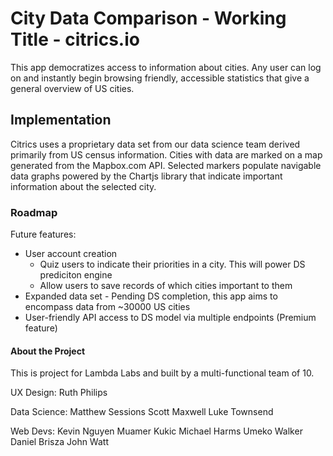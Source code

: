 # City Data Comparison - Working Title - citrics.io

This app democratizes access to information about cities. Any user can log on and instantly begin browsing friendly, accessible statistics  that give a general overview of US cities.

## Implementation

Citrics uses a proprietary data set from our data science team derived primarily from US census information. Cities with data are marked on a map generated from the Mapbox.com API. Selected markers populate navigable data graphs powered by the Chartjs library that indicate important information about the selected city.

### Roadmap

Future features: 
- User account creation 
    - Quiz users to indicate their priorities in a city. This will power DS prediciton engine
    - Allow users to save records of which cities important to them
- Expanded data set - Pending DS completion, this app aims to encompass data from ~30000 US cities
- User-friendly API access to DS model via multiple endpoints (Premium feature)

#### About the Project

This is project for Lambda Labs and built by a multi-functional team of 10.

UX Design:
Ruth Philips

Data Science:
Matthew Sessions
Scott Maxwell
Luke Townsend

Web Devs:
Kevin Nguyen
Muamer Kukic
Michael Harms
Umeko Walker
Daniel Brisza
John Watt
